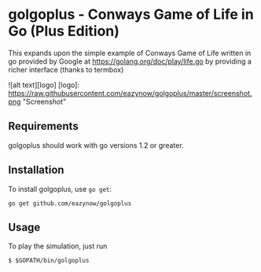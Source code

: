 # golgoplus - Conways Game of Life in Go (Plus Edition)

This expands upon the simple example of Conways Game of Life written in go provided by Google at https://golang.org/doc/play/life.go 
by providing a richer interface (thanks to termbox)

![alt text][logo]
[logo]: https://raw.githubusercontent.com/eazynow/golgoplus/master/screenshot.png "Screenshot"

## Requirements

golgoplus should work with go versions 1.2 or greater.

## Installation

To install golgoplus, use `go get`:
```
go get github.com/eazynow/golgoplus
```

## Usage

To play the simulation, just run

```
$ $GOPATH/bin/golgoplus
```
